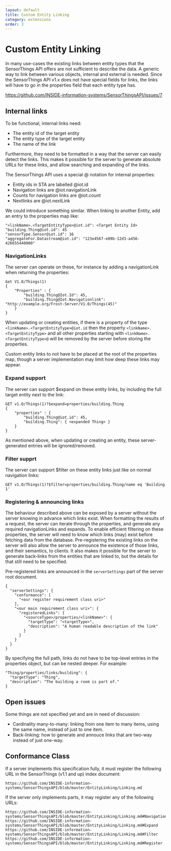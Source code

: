 ```yaml
---
layout: default
title: Custom Entity Linking
category: extensions
order: 3
---
```


# Custom Entity Linking

In many use-cases the existing links between entity types that the SensorThings API offers are not sufficient to describe the data.
A generic way to link between various objects, internal and external is needed.
Since the SensorThings API v1.x does not have special fields for links, the links will have to go in the properties field that each entity type has.

https://github.com/INSIDE-information-systems/SensorThingsAPI/issues/7


## Internal links

To be functional, internal links need:
- The entity id of the target entity
- The entity type of the target entity
- The name of the link

Furthermore, they need to be formatted in a way that the server can easily detect the links.
This makes it possible for the server to generate absolute URLs for these links, and allow searching and expanding of the links.

The SensorThings API uses a special @ notation for internal properties:
- Entity ids in STA are labelled @iot.id
- Navigation links are <TargetEntityType>@iot.navigationLink
- Counts for navigation links are <TargetEntityType>@iot.count
- Nextlinks are @iot.nextLink

We could introduce something similar. When linking to another Entity, add an entry to the properties map like:

    "<linkName>.<TargetEntityType>@iot.id": <Target Entity Id>
    "building.Thing@iot.id": 45
    "sensorType.Sensor@iot.id": 16
    "aggregateFor.Datastream@iot.id": "123e4567-e89b-12d3-a456-426655440000"


### NavigationLinks

The server can operate on these, for instance by adding a navigationLink when returning the properties:

    Get V1.0/Things(1)
    {
        "Properties" : {
            "building.Thing@Iot.Id": 45,
            "building.Thing@Iot.Navigationlink": "http://example.org/Frost-Server/V1.0/Things(45)"
        }
    }

When updating or creating entities, if there is a property of the type `<linkName>.<TargetEntityType>@iot.id` then the property `<linkName>.<TargetEntityType>` and all other properties starting with `<linkName>.<TargetEntityType>@` will be removed by the server before storing the properties.

Custom entity links to not have to be placed at the root of the properties map, though a server implementation may limit how deep these links may appear.


### Expand support

The server can support $expand on these entity links, by including the full target entity next to the link:

    GET v1.0/Things(1)?$expand=properties/building.Thing
    {
        "properties" : {
            "building.Thing@iot.id": 45,
            "building.Thing": { <expanded Thing> }
        }
    }

As mentioned above, when updating or creating an entity, these server-generated entries will be ignored/removed.


### Filter supprt

The server can support $filter on these entity links just like on normal navigation links:

    GET v1.0/Things(1)?$filter=properties/building.Thing/name eq 'Building 1'


### Registering & announcing links

The behaviour described above can be exposed by a server without the server knowing in advance which links exist.
When formatting the results of a request, the server can iterate through the properties, and generate any required navigationLinks and expands.
To enable efficient filtering on these properties, the server will need to know which links (may) exist before fetching data from the database.
Pre-registering the existing links on the server will also allow the server to announce the existence of those links, and their semantics, to clients.
It also makes it possible for the server to generate back-links from the entities that are linked to, but the details for that still need to be specified.

Pre-registered links are announced in the `serverSettings` part of the server root document.

    {
      "serverSettings": {
        "conformance": [
          "<our register requirement class uri>"
        ],
        "<our main requirement class uri>": {
          "registeredLinks": {
            "<sourceType>/properties/<linkName>": {
              "targetType": "<targetType>",
              "description": "A human readable description of the link"
            }
          }
        }
      }
    }

By specifying the full path, links do not have to be top-level entries in the properties object, but can be nested deeper.
For example:

    "Thing/properties/links/building": {
      "targetType": "Thing",
      "description": "The building a room is part of."
    }


## Open issues

Some things are not specified yet and are in need of discussion:

- Cardinality many-to-many: linking from one item to many items, using the same name, instead of just to one item.
- Back-linking: how to generate and annouce links that are two-way instead of just one-way.


## Conformance Class

If a server implements this specification fully, it must register the following URL in the SensorThings (v1.1 and up) index document:

    https://github.com/INSIDE-information-systems/SensorThingsAPI/blob/master/EntityLinking/Linking.md

If the server only implements parts, it may register any of the following URLs:

    https://github.com/INSIDE-information-systems/SensorThingsAPI/blob/master/EntityLinking/Linking.md#NavigationLinks
    https://github.com/INSIDE-information-systems/SensorThingsAPI/blob/master/EntityLinking/Linking.md#Expand
    https://github.com/INSIDE-information-systems/SensorThingsAPI/blob/master/EntityLinking/Linking.md#Filter
    https://github.com/INSIDE-information-systems/SensorThingsAPI/blob/master/EntityLinking/Linking.md#Register


